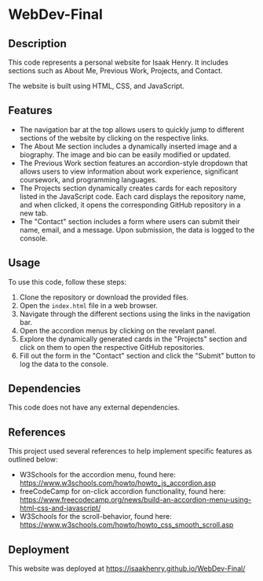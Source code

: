 # WebDev-Final

## Description

This code represents a personal website for Isaak Henry. It includes sections such as About Me, Previous Work, Projects, and Contact.

The website is built using HTML, CSS, and JavaScript.

## Features

- The navigation bar at the top allows users to quickly jump to different sections of the website by clicking on the respective links.
- The About Me section includes a dynamically inserted image and a biography. The image and bio can be easily modified or updated.
- The Previous Work section features an accordion-style dropdown that allows users to view information about work experience, significant coursework, and programming languages.
- The Projects section dynamically creates cards for each repository listed in the JavaScript code. Each card displays the repository name, and when clicked, it opens the corresponding GitHub repository in a new tab.
- The "Contact" section includes a form where users can submit their name, email, and a message. Upon submission, the data is logged to the console.

## Usage

To use this code, follow these steps:

1. Clone the repository or download the provided files.
2. Open the `index.html` file in a web browser.
3. Navigate through the different sections using the links in the navigation bar.
4. Open the accordion menus by clicking on the revelant panel.
5. Explore the dynamically generated cards in the "Projects" section and click on them to open the respective GitHub repositories.
6. Fill out the form in the "Contact" section and click the "Submit" button to log the data to the console.

## Dependencies

This code does not have any external dependencies.

## References

This project used several references to help implement specific features as outlined below:

- W3Schools for the accordion menu, found here: https://www.w3schools.com/howto/howto_js_accordion.asp
- freeCodeCamp for on-click accordion functionality, found here: https://www.freecodecamp.org/news/build-an-accordion-menu-using-html-css-and-javascript/
- W3Schools for the scroll-behavior, found here: https://www.w3schools.com/howto/howto_css_smooth_scroll.asp

## Deployment

This website was deployed at https://isaakhenry.github.io/WebDev-Final/
